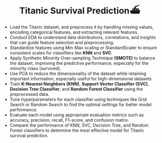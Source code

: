 <h1 align="center"> Titanic Survival Prediction⛴</h1>

- Load the Titanic dataset, and preprocess it by handling missing values, encoding categorical features, and extracting relevant features.
- Conduct EDA to understand data distributions, correlations, and insights that can guide feature selection and preprocessing.
- Standardize features using Min-Max scaling or StandardScaler to ensure consistent scales for classifiers like **KNN** and **SVC**.
- Apply Synthetic Minority Over-sampling Technique **(SMOTE)** to balance the dataset, improving the predictive performance, especially for the minority class (survived).
- Use PCA to reduce the dimensionality of the dataset while retaining important information, especially useful for high-dimensional datasets.
- Train **K-Nearest Neighbors (KNN)**, **Support Vector Classifier (SVC)**, **Decision Tree Classifier**, and **Random Forest Classifier** using the preprocessed data.
- Tune hyperparameters for each classifier using techniques like Grid Search or Random Search to find the optimal settings for better model performance.
- Evaluate each model using appropriate evaluation metrics such as accuracy, precision, recall, F1-score, and confusion matrix.
- Compare the performance of KNN, SVC, Decision Tree, and Random Forest classifiers to determine the most effective model for Titanic survival prediction.
